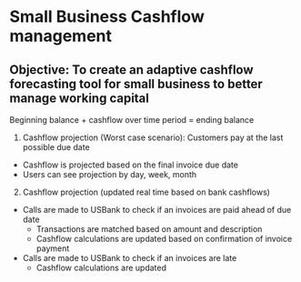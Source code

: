 # Small Business Cashflow management

## Objective: To create an adaptive cashflow forecasting tool for small business to better manage working capital

Beginning balance + cashflow over time period = ending balance

1. Cashflow projection (Worst case scenario): Customers pay at the last possible due date

  - Cashflow is projected based on the final invoice due date
  - Users can see projection by day, week, month

2. Cashflow projection (updated real time based on bank cashflows)

  - Calls are made to USBank to check if an invoices are paid ahead of due date
      - Transactions are matched based on amount and description 
      - Cashflow calculations are updated based on confirmation of invoice payment
  - Calls are made to USBank to check if an invoices are late
      - Cashflow calculations are updated
  




